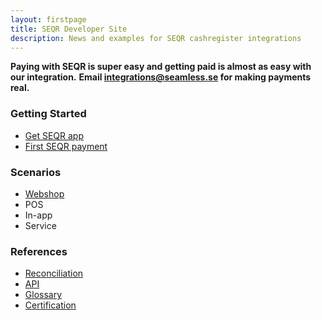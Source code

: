 ```yaml
---
layout: firstpage
title: SEQR Developer Site
description: News and examples for SEQR cashregister integrations
---
```


**Paying with SEQR is super easy and getting paid is almost as easy with our integration.**
**Email integrations@seamless.se for making payments real.**

<div class="boxes">
 <div class="box">
  <h3>Getting Started</h3>
  <ul>
   <li><a href="app/">Get SEQR app</a></li>
   <li><a href="merchant/payment">First SEQR payment</a></li>
  </ul>
 </div>
 <div class="box">
  <h3>Scenarios</h3>
  <ul>
   <li><a href="merchant/webshop">Webshop</a></li>
   <li>POS</li>
   <li>In-app</li>
   <li>Service</li>
  </ul>
 </div>
 
 <div class="box">
  <h3>References</h3> 
  <ul>
   <li><a href="merchant/reference/reconciliation.html">Reconciliation</a></li>
   <li><a href="merchant/reference/api.html">API</a></li>
   <li><a href="merchant/reference/glossary.html">Glossary</a></li>
   <li><a href="merchant/reference/certification.html">Certification</a></li>
  </ul>
 </div>
 
</div>


